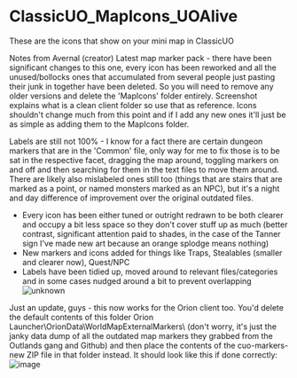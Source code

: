 # ClassicUO_MapIcons_UOAlive
These are the icons that show on your mini map in ClassicUO

Notes from Avernal (creator)
Latest map marker pack - there have been significant changes to this one, every icon has been reworked and all the unused/bollocks ones that accumulated from several people just pasting their junk in together have been deleted. So you will need to remove any older versions and delete the 'MapIcons' folder entirely. Screenshot explains what is a clean client folder so use that as reference. Icons shouldn't change much from this point and if I add any new ones it'll just be as simple as adding them to the MapIcons folder.

Labels are still not 100% - I know for a fact there are certain dungeon markers that are in the 'Common' file, only way for me to fix those is to be sat in the respective facet, dragging the map around, toggling markers on and off and then searching for them in the text files to move them around. There are likely also mislabeled ones still too (things that are stairs that are marked as a point, or named monsters marked as an NPC), but it's a night and day difference of improvement over the original outdated files.

- Every icon has been either tuned or outright redrawn to be both clearer and occupy a bit less space so they don't cover stuff up as much (better contrast, significant attention paid to shades, in the case of the Tanner sign I've made new art because an orange splodge means nothing)
- New markers and icons added for things like Traps, Stealables (smaller and clearer now), Quest/NPC
- Labels have been tidied up, moved around to relevant files/categories and in some cases nudged around a bit to prevent overlapping
![unknown](https://user-images.githubusercontent.com/3319999/220403874-f4d07f47-8f54-413f-9eef-9e6f648430a3.png)


Just an update, guys - this now works for the Orion client too. You'd delete the default contents of this folder Orion Launcher\OrionData\WorldMapExternalMarkers\ (don't worry, it's just the janky data dump of all the outdated map markers they grabbed from the Outlands gang and Github) and then place the contents of the cuo-markers-new ZIP file in that folder instead. It should look like this if done correctly:![image](https://user-images.githubusercontent.com/3319999/220403740-133a71e5-f7fb-4806-adfa-60a3f2c7f384.png)
